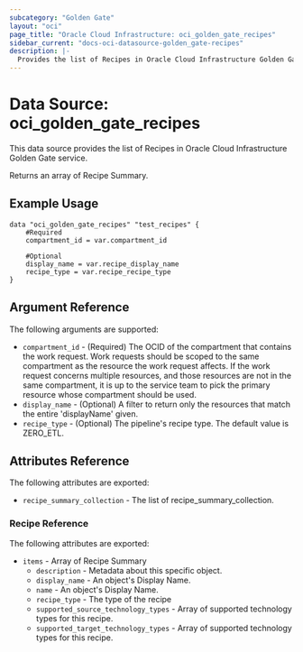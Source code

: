 ```yaml
---
subcategory: "Golden Gate"
layout: "oci"
page_title: "Oracle Cloud Infrastructure: oci_golden_gate_recipes"
sidebar_current: "docs-oci-datasource-golden_gate-recipes"
description: |-
  Provides the list of Recipes in Oracle Cloud Infrastructure Golden Gate service
---
```


# Data Source: oci_golden_gate_recipes
This data source provides the list of Recipes in Oracle Cloud Infrastructure Golden Gate service.

Returns an array of Recipe Summary.


## Example Usage

```hcl
data "oci_golden_gate_recipes" "test_recipes" {
	#Required
	compartment_id = var.compartment_id

	#Optional
	display_name = var.recipe_display_name
	recipe_type = var.recipe_recipe_type
}
```

## Argument Reference

The following arguments are supported:

* `compartment_id` - (Required) The OCID of the compartment that contains the work request. Work requests should be scoped  to the same compartment as the resource the work request affects. If the work request concerns  multiple resources, and those resources are not in the same compartment, it is up to the service team  to pick the primary resource whose compartment should be used. 
* `display_name` - (Optional) A filter to return only the resources that match the entire 'displayName' given. 
* `recipe_type` - (Optional) The pipeline's recipe type. The default value is ZERO_ETL. 


## Attributes Reference

The following attributes are exported:

* `recipe_summary_collection` - The list of recipe_summary_collection.

### Recipe Reference

The following attributes are exported:

* `items` - Array of Recipe Summary 
	* `description` - Metadata about this specific object. 
	* `display_name` - An object's Display Name. 
	* `name` - An object's Display Name. 
	* `recipe_type` - The type of the recipe 
	* `supported_source_technology_types` - Array of supported technology types for this recipe. 
	* `supported_target_technology_types` - Array of supported technology types for this recipe. 

